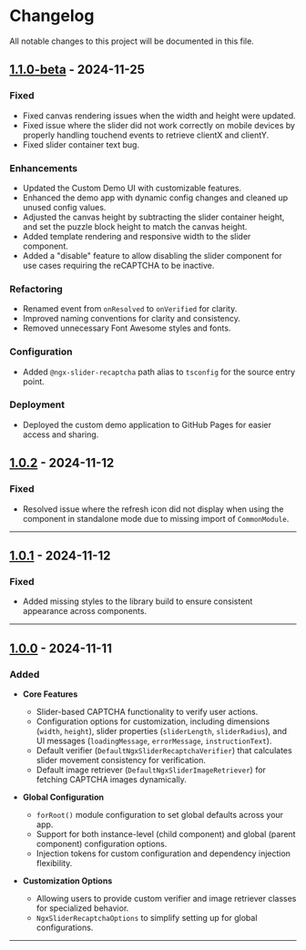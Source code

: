 # Changelog

All notable changes to this project will be documented in this file.

## [1.1.0-beta](https://github.com/mrzinkowin/ngx-slider-recaptcha/releases/tag/v1.1.0-beta) - 2024-11-25

### Fixed
- Fixed canvas rendering issues when the width and height were updated.
- Fixed issue where the slider did not work correctly on mobile devices by properly handling touchend events to retrieve clientX and clientY.
- Fixed slider container text bug.

### Enhancements
- Updated the Custom Demo UI with customizable features.
- Enhanced the demo app with dynamic config changes and cleaned up unused config values.
- Adjusted the canvas height by subtracting the slider container height, and set the puzzle block height to match the canvas height.
- Added template rendering and responsive width to the slider component.
- Added a "disable" feature to allow disabling the slider component for use cases requiring the reCAPTCHA to be inactive.

### Refactoring
- Renamed event from `onResolved` to `onVerified` for clarity.
- Improved naming conventions for clarity and consistency.
- Removed unnecessary Font Awesome styles and fonts.

### Configuration
- Added `@ngx-slider-recaptcha` path alias to `tsconfig` for the source entry point.

### Deployment
- Deployed the custom demo application to GitHub Pages for easier access and sharing.

## [1.0.2](https://github.com/mrzinkowin/ngx-slider-recaptcha/releases/tag/v1.0.2) - 2024-11-12

### Fixed
- Resolved issue where the refresh icon did not display when using the component in standalone mode due to missing import of `CommonModule`.

---
## [1.0.1](https://github.com/mrzinkowin/ngx-slider-recaptcha/releases/tag/v1.0.1) - 2024-11-12

### Fixed
- Added missing styles to the library build to ensure consistent appearance across components.

---
## [1.0.0](https://github.com/mrzinkowin/ngx-slider-recaptcha/releases/tag/v1.0.0) - 2024-11-11

### Added
- **Core Features**
  - Slider-based CAPTCHA functionality to verify user actions.
  - Configuration options for customization, including dimensions (`width`, `height`), slider properties (`sliderLength`, `sliderRadius`), and UI messages (`loadingMessage`, `errorMessage`, `instructionText`).
  - Default verifier (`DefaultNgxSliderRecaptchaVerifier`) that calculates slider movement consistency for verification.
  - Default image retriever (`DefaultNgxSliderImageRetriever`) for fetching CAPTCHA images dynamically.

- **Global Configuration**
  - `forRoot()` module configuration to set global defaults across your app.
  - Support for both instance-level (child component) and global (parent component) configuration options.
  - Injection tokens for custom configuration and dependency injection flexibility.

- **Customization Options**
  - Allowing users to provide custom verifier and image retriever classes for specialized behavior.
  - `NgxSliderRecaptchaOptions` to simplify setting up for global configurations.

---
